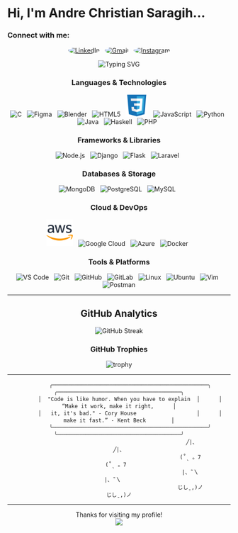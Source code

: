 # Hi, I'm Andre Christian Saragih...
### Connect with me:

<p align="center">

<a href="https://linkedin.com/in/anchsr">
<img src="https://img.shields.io/badge/-LinkedIn-0077B5?style=for-the-badge&logo=linkedin&logoColor=white&style=plastic&logoWidth=30" alt="LinkedIn" style="border-radius: 50%;"/></a>&nbsp;&nbsp;

<a href="mailto:adresaragih932@gmail.com">
<img src="https://img.shields.io/badge/-Gmail-D14836?style=for-the-badge&logo=gmail&logoColor=white&style=plastic&logoWidth=30" alt="Gmail" style="border-radius: 50%;"/></a>&nbsp;&nbsp;

<a href="https://instagram.com/andree____________ee">
<img src="https://img.shields.io/badge/-Instagram-E4405F?style=for-the-badge&logo=instagram&logoColor=white&style=plastic&logoWidth=30" alt="Instagram" style="border-radius: 50%;"/>
</a>
</p>
</div>

<div align="center">

![Typing SVG](https://readme-typing-svg.herokuapp.com?font=Fira+Code&pause=1000&color=36BCF7&center=true&vCenter=true&width=435&lines=Full+Stack+Developer;Software+Engineer;Open+Source+Enthusiast;Tech+Innovator)

<div align="center">

###  Languages & Technologies

<img src="https://cdn.jsdelivr.net/gh/devicons/devicon/icons/c/c-original.svg" alt="C" width="50" height="50"/>&nbsp;&nbsp;
<img src="https://cdn.jsdelivr.net/gh/devicons/devicon/icons/figma/figma-original.svg" alt="Figma" width="50" height="50"/>&nbsp;&nbsp;
<img src="https://cdn.jsdelivr.net/gh/devicons/devicon/icons/blender/blender-original.svg" alt="Blender" width="50" height="50"/>&nbsp;&nbsp;
<img src="https://cdn.jsdelivr.net/gh/devicons/devicon/icons/html5/html5-original.svg" alt="HTML5" width="50" height="50"/>&nbsp;&nbsp;
<img src="https://raw.githubusercontent.com/devicons/devicon/master/icons/css3/css3-original.svg" alt="CSS3" width="50" height="50"/>&nbsp;&nbsp;
<img src="https://cdn.jsdelivr.net/gh/devicons/devicon/icons/javascript/javascript-original.svg" alt="JavaScript" width="50" height="50"/>&nbsp;&nbsp;
<img src="https://cdn.jsdelivr.net/gh/devicons/devicon/icons/python/python-original.svg" alt="Python" width="50" height="50"/>&nbsp;&nbsp;
<img src="https://cdn.jsdelivr.net/gh/devicons/devicon/icons/java/java-original.svg" alt="Java" width="50" height="50"/>&nbsp;&nbsp;
<img src="https://cdn.jsdelivr.net/gh/devicons/devicon/icons/haskell/haskell-original.svg" alt="Haskell" width="50" height="50"/>&nbsp;&nbsp;
<img src="https://cdn.jsdelivr.net/gh/devicons/devicon/icons/php/php-original.svg" alt="PHP" width="50" height="50"/>&nbsp;&nbsp;


###  Frameworks & Libraries

<p align="center">
<img src="https://cdn.jsdelivr.net/gh/devicons/devicon/icons/nodejs/nodejs-original.svg" alt="Node.js" width="50" height="50"/>&nbsp;&nbsp;
<img src="https://cdn.jsdelivr.net/gh/devicons/devicon/icons/django/django-plain.svg" alt="Django" width="50" height="50"/>&nbsp;&nbsp;
<img src="https://cdn.jsdelivr.net/gh/devicons/devicon/icons/flask/flask-original.svg" alt="Flask" width="50" height="50"/>&nbsp;&nbsp;
<img src="https://cdn.simpleicons.org/laravel/FF2D20" alt="Laravel" width="50" height="50"/>&nbsp;&nbsp;
</p>

###  Databases & Storage

<p align="center">
<img src="https://cdn.jsdelivr.net/gh/devicons/devicon/icons/mongodb/mongodb-original.svg" alt="MongoDB" width="50" height="50"/>&nbsp;&nbsp;
<img src="https://cdn.jsdelivr.net/gh/devicons/devicon/icons/postgresql/postgresql-original.svg" alt="PostgreSQL" width="50" height="50"/>&nbsp;&nbsp;
<img src="https://cdn.jsdelivr.net/gh/devicons/devicon/icons/mysql/mysql-original.svg" alt="MySQL" width="50" height="50"/>&nbsp;&nbsp;
</p>

###  Cloud & DevOps

<p align="center">
<img src="https://raw.githubusercontent.com/devicons/devicon/master/icons/amazonwebservices/amazonwebservices-original-wordmark.svg" alt="AWS" width="60" height="60"/>&nbsp;&nbsp;
<img src="https://cdn.jsdelivr.net/gh/devicons/devicon/icons/googlecloud/googlecloud-original.svg" alt="Google Cloud" width="50" height="50"/>&nbsp;&nbsp;
<img src="https://cdn.jsdelivr.net/gh/devicons/devicon/icons/azure/azure-original.svg" alt="Azure" width="50" height="50"/>&nbsp;&nbsp;
<img src="https://cdn.jsdelivr.net/gh/devicons/devicon/icons/docker/docker-original.svg" alt="Docker" width="50" height="50"/>&nbsp;&nbsp;

</p>

###  Tools & Platforms

<p align="center">
<img src="https://cdn.jsdelivr.net/gh/devicons/devicon/icons/vscode/vscode-original.svg" alt="VS Code" width="50" height="50"/>&nbsp;&nbsp;
<img src="https://cdn.jsdelivr.net/gh/devicons/devicon/icons/git/git-original.svg" alt="Git" width="50" height="50"/>&nbsp;&nbsp;
<img src="https://cdn.jsdelivr.net/gh/devicons/devicon/icons/github/github-original.svg" alt="GitHub" width="50" height="50"/>&nbsp;&nbsp;
<img src="https://cdn.jsdelivr.net/gh/devicons/devicon/icons/gitlab/gitlab-original.svg" alt="GitLab" width="50" height="50"/>&nbsp;&nbsp;
<img src="https://cdn.jsdelivr.net/gh/devicons/devicon/icons/linux/linux-original.svg" alt="Linux" width="50" height="50"/>&nbsp;&nbsp;
<img src="https://cdn.simpleicons.org/ubuntu/E95420" alt="Ubuntu" width="50" height="50"/>&nbsp;&nbsp;
<img src="https://cdn.jsdelivr.net/gh/devicons/devicon/icons/vim/vim-original.svg" alt="Vim" width="50" height="50"/>&nbsp;&nbsp;
<img src="https://cdn.jsdelivr.net/gh/devicons/devicon/icons/postman/postman-original.svg" alt="Postman" width="50" height="50"/>
</p>

</div>

---

##  GitHub Analytics

<div align="center">
</div>
<div align="center">

![GitHub Streak](https://github-readme-streak-stats.herokuapp.com/?user=Andre1qaz&theme=tokyonight)

</div>

###  GitHub Trophies
<div align="center">

![trophy](https://github-profile-trophy.vercel.app/?username=Andre1qaz&theme=onedark&column=7)


---

</div>

```ascii
       ╭─────────────────────────────────────────────────╮      ╭───────────────────────────────────────╮
       │  "Code is like humor. When you have to explain  │      │    “Make it work, make it right,      │
       │   it, it's bad." - Cory House                   │      │     make it fast.” - Kent Beck        │
       ╰─────────────────────────────────────────────────╯      ╰───────────────────────────────────────╯
                                              ╱|、                                                   ╱|、
                                             (˚ˎ 。7                                                (˚ˎ 。7  
                                             |、˜〵                                                  |、˜〵    
                                             じしˍ,)ノ                                               じしˍ,)ノ
```
--- 
<div align="center">
 Thanks for visiting my profile!

<div align="center">
  <img src="https://capsule-render.vercel.app/api?type=waving&color=gradient&height=60&section=footer"/>
</div>